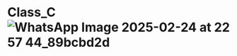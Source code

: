 # Class_C![WhatsApp Image 2025-02-24 at 22 57 44_89bcbd2d](https://github.com/user-attachments/assets/8093b3fe-c12a-4199-bb85-0e68451ae3ab)
